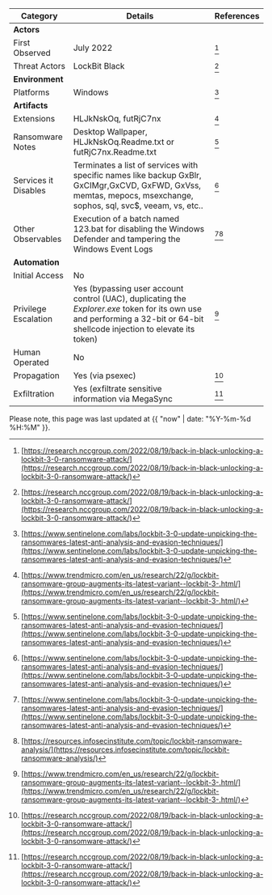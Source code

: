 |Category        |Details                         |References                  |
|----------------|-------------------------------|-----------------------------|
|**Actors**      |                               |                             |
|First Observed  |July 2022                      |  [^1]                       |
|Threat Actors   |LockBit Black                  |  [^1]                       |
|**Environment** |                               |                             |
|Platforms       |Windows                        |[^3]                         |
|**Artifacts**   |                               |                             |
|Extensions      |HLJkNskOq, futRjC7nx         |   [^2]                      |
|Ransomware Notes|Desktop Wallpaper, HLJkNskOq.Readme.txt or futRjC7nx.Readme.txt| [^3]               |
|Services it Disables| Terminates a list of services with specific names like backup GxBlr, GxCIMgr,GxCVD, GxFWD, GxVss, memtas, mepocs, msexchange, sophos, sql, svc$, veeam, vs, etc..|[^3]|
|Other Observables|Execution of a batch named 123.bat for disabling the Windows Defender and tampering the Windows Event Logs|[^3][^4]|
|**Automation**  |                              |                              |
|Initial Access  |No                         |                           |
|Privilege Escalation|Yes (bypassing user account control (UAC), duplicating the _Explorer.exe_ token for its own use and performing a 32-bit or 64-bit shellcode injection to elevate its token) |[^2]             |
|Human Operated  |No                           |                              |
|Propagation     |Yes (via psexec)|[^1] |
|Exfiltration    |Yes  (exfiltrate sensitive information via MegaSync| [^1]                            |

[^1]: [https://research.nccgroup.com/2022/08/19/back-in-black-unlocking-a-lockbit-3-0-ransomware-attack/](https://research.nccgroup.com/2022/08/19/back-in-black-unlocking-a-lockbit-3-0-ransomware-attack/)
[^2]: [https://www.trendmicro.com/en_us/research/22/g/lockbit-ransomware-group-augments-its-latest-variant--lockbit-3-.html/](https://www.trendmicro.com/en_us/research/22/g/lockbit-ransomware-group-augments-its-latest-variant--lockbit-3-.html/)
[^3]: [https://www.sentinelone.com/labs/lockbit-3-0-update-unpicking-the-ransomwares-latest-anti-analysis-and-evasion-techniques/](https://www.sentinelone.com/labs/lockbit-3-0-update-unpicking-the-ransomwares-latest-anti-analysis-and-evasion-techniques/)
[^4]: [https://resources.infosecinstitute.com/topic/lockbit-ransomware-analysis/](https://resources.infosecinstitute.com/topic/lockbit-ransomware-analysis/)

Please note, this page was last updated at {{ "now" | date: "%Y-%m-%d %H:%M" }}.
